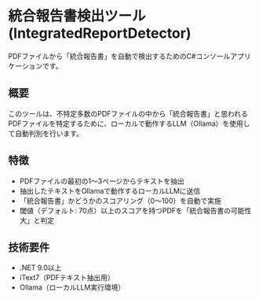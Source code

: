 # 統合報告書検出ツール (IntegratedReportDetector)

PDFファイルから「統合報告書」を自動で検出するためのC#コンソールアプリケーションです。

## 概要

このツールは、不特定多数のPDFファイルの中から「統合報告書」と思われるPDFファイルを特定するために、ローカルで動作するLLM（Ollama）を使用して自動判別を行います。

## 特徴

- PDFファイルの最初の1～3ページからテキストを抽出
- 抽出したテキストをOllamaで動作するローカルLLMに送信
- 「統合報告書」かどうかのスコアリング（0～100）を自動で実施
- 閾値（デフォルト: 70点）以上のスコアを持つPDFを「統合報告書の可能性大」と判定

## 技術要件

- .NET 9.0以上
- iText7（PDFテキスト抽出用）
- Ollama（ローカルLLM実行環境）
